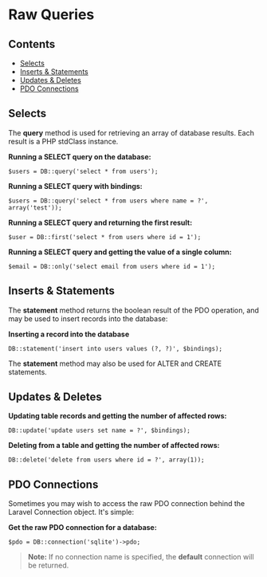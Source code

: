 # Raw Queries

## Contents

- [Selects](#queries)
- [Inserts & Statements](#inserts-and-statements)
- [Updates & Deletes](#updates-and-deletes)
- [PDO Connections](#pdo-connections)

<a name="selects"></a>
## Selects

The **query** method is used for retrieving an array of database results. Each result is a PHP stdClass instance.

**Running a SELECT query on the database:**

	$users = DB::query('select * from users');

**Running a SELECT query with bindings:**

	$users = DB::query('select * from users where name = ?', array('test'));

**Running a SELECT query and returning the first result:**

	$user = DB::first('select * from users where id = 1');

**Running a SELECT query and getting the value of a single column:**

	$email = DB::only('select email from users where id = 1');

<a name="inserts-and-statements"></a>
## Inserts & Statements

The **statement** method returns the boolean result of the PDO operation, and may be used to insert records into the database:

**Inserting a record into the database**

	DB::statement('insert into users values (?, ?)', $bindings);

The **statement** method may also be used for ALTER and CREATE statements.

<a name="updates-and-deletes"></a>
## Updates & Deletes

**Updating table records and getting the number of affected rows:**

	DB::update('update users set name = ?', $bindings);

**Deleting from a table and getting the number of affected rows:**

	DB::delete('delete from users where id = ?', array(1));

<a name="pdo-connections"></a>
## PDO Connections

Sometimes you may wish to access the raw PDO connection behind the Laravel Connection object. It's simple:

**Get the raw PDO connection for a database:**

	$pdo = DB::connection('sqlite')->pdo;

> **Note:** If no connection name is specified, the **default** connection will be returned.